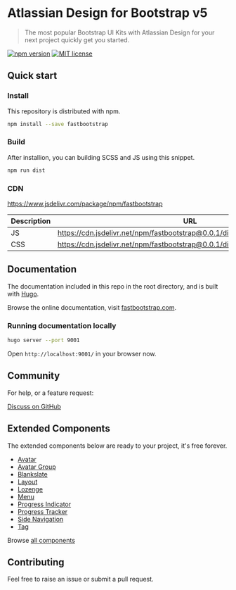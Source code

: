 Atlassian Design for Bootstrap v5
===
> The most popular Bootstrap UI Kits with Atlassian Design for your next project quickly get you started.

[![npm version](https://img.shields.io/npm/v/fastbootstrap)](https://www.npmjs.com/package/fastbootstrap)
[![MIT license](https://img.shields.io/github/license/fastbootstrap/atlassian-design-for-bootstrap)](https://github.com/fastbootstrap/atlassian-design-for-bootstrap/blob/master/LICENSE)

## Quick start 

### Install

This repository is distributed with npm. 

```sh
npm install --save fastbootstrap
```

### Build 

After installion, you can building SCSS and JS using this snippet.

```sh
npm run dist
```

### CDN

https://www.jsdelivr.com/package/npm/fastbootstrap

| Description | URL |
| ----------- | ----------- |
| JS    | https://cdn.jsdelivr.net/npm/fastbootstrap@0.0.1/dist/js/fastbootstrap.min.js       |
| CSS   | https://cdn.jsdelivr.net/npm/fastbootstrap@0.0.1/dist/css/fastbootstrap.min.css     |

## Documentation

The documentation included in this repo in the root directory, and is built with [Hugo](https://gohugo.io/). 

Browse the online documentation, visit [fastbootstrap.com](https://fastbootstrap.com).

### Running documentation locally

```sh
hugo server --port 9001
```

Open `http://localhost:9001/` in your browser now.

## Community

For help, or a feature request:

[Discuss on GitHub](https://github.com/fastbootstrap/atlassian-design-for-bootstrap/discussions)


## Extended Components

The extended components below are ready to your project, it's free forever.

- [Avatar](https://fastbootstrap.com/components/avatar/)
- [Avatar Group](https://fastbootstrap.com/components/avatar-group/)
- [Blankslate](https://fastbootstrap.com/components/blankslate/)
- [Layout](https://fastbootstrap.com/components/layout/)
- [Lozenge](https://fastbootstrap.com/components/lozenge/)
- [Menu](https://fastbootstrap.com/components/menu/)
- [Progress Indicator](https://fastbootstrap.com/components/progress-indicator/)
- [Progress Tracker](https://fastbootstrap.com/components/progress-tracker/)
- [Side Navigation](https://fastbootstrap.com/components/side-navigation/)
- [Tag](https://fastbootstrap.com/components/tag/)

Browse [all components](https://fastbootstrap.com/components)

## Contributing

Feel free to raise an issue or submit a pull request.
